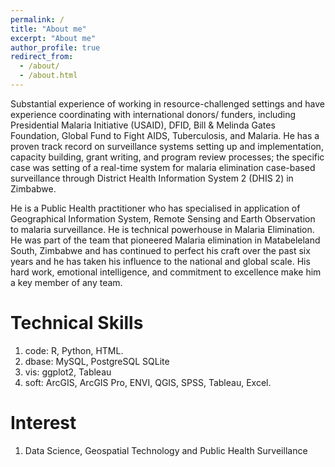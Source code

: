 ```yaml
---
permalink: /
title: "About me"
excerpt: "About me"
author_profile: true
redirect_from: 
  - /about/
  - /about.html
---
```


Substantial experience of working in resource-challenged settings and have experience coordinating with international donors/ funders, including Presidential Malaria Initiative (USAID), DFID, Bill & Melinda Gates Foundation, Global Fund to Fight AIDS, Tuberculosis, and Malaria. He has a proven track record on surveillance systems setting up and implementation, capacity building, grant writing, and program review processes; the specific case was setting of a real-time system for malaria elimination case-based surveillance through District Health Information System 2 (DHIS 2) in Zimbabwe.

He is a Public Health practitioner who has specialised in application of Geographical Information System, Remote Sensing and Earth Observation to malaria surveillance. He is technical powerhouse in Malaria Elimination. He was part of the team that pioneered Malaria elimination in Matabeleland South, Zimbabwe and has continued to perfect his craft over the past six years and he has taken his influence to the national and global scale. His hard work, emotional intelligence, and commitment to excellence make him a key member of any team.


Technical Skills
======
1. code:     R, Python, HTML.
1. dbase:  MySQL, PostgreSQL SQLite 
1. vis:        ggplot2, Tableau
1. soft:      ArcGIS, ArcGIS Pro, ENVI, QGIS, SPSS, Tableau, Excel.

Interest
======
1. Data Science, Geospatial Technology and Public Health Surveillance

